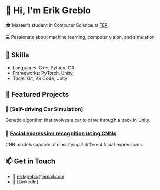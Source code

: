 # 👋 Hi, I'm Erik Greblo

🎓 Master's student in Computer Science at [FER](https://www.fer.unizg.hr/)

💻 Passionate about machine learning, computer vision, and simulation  

## 🧰 Skills
- Languages: C++, Python, C#
- Frameworks: PyTorch, Unity, 
- Tools: Git, VS Code, Unity

## 📌 Featured Projects

### 🔁 [Self-driving Car Simulation]
Genetic algorithm that evolves a car to drive through a track in Unity.

### 🧠 [Facial expression recognition using CNNs](https://github.com/egreblo/facial-expression-recognition)
CNN models capable of classifying 7 different facial expressions.

## 📫 Get in Touch
- 📧 erikgreblo@email.com
- 🔗 [LinkedIn]

